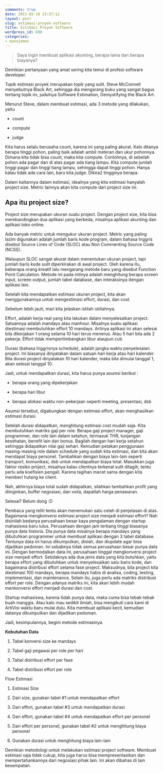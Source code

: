 ```yaml
---
comments: true
date: 2011-05-10 23:37:12
layout: post
slug: estimasi-proyek-software
title: Estimasi Proyek Software
wordpress_id: 690
categories:
- manajemen
---
```


> Saya ingin membuat aplikasi akunting, berapa lama dan berapa biayanya?



Demikian pertanyaan yang amat sering kita temui di profesi software developer. 

Topik estimasi proyek merupakan topik yang sulit. Steve McConnell menyebutnya Black Art, 
sehingga dia mengarang buku yang sangat bagus tentang topik ini, 
judulnya Software Estimation, Demystifying the Black Art. 

Menurut Steve, dalam membuat estimasi, ada 3 metode yang dilakukan, yaitu 



	
  * count

	
  * compute

	
  * judge




Kita harus selalu berusaha count, karena ini yang paling akurat. 
Kalo ditanya berapa tinggi pohon, paling baik adalah ambil meteran dan ukur pohonnya. 
Dimana kita tidak bisa count, maka kita compute. 
Contohnya, di sebelah pohon ada pagar dan di atas pagar ada tiang lampu. 
Kita compute jumlah tinggi pagar dan tinggi tiang lampu, sehingga dapat tinggi pohon. 
Hanya kalau tidak ada cara lain, baru kita judge. 
Dikira2 tingginya berapa. 

Dalam kaitannya dalam estimasi, idealnya yang kita estimasi hanyalah project size. 
Metric lainnya akan kita compute dari project size ini. 




## Apa itu project size?


Project size merupakan ukuran suatu project. 
Dengan project size, kita bisa membandingkan dua aplikasi yang berbeda, 
misalnya aplikasi akunting dan aplikasi toko online. 

Ada banyak metric untuk mengukur ukuran project. Metric yang paling lazim digunakan 
adalah jumlah baris kode program, dalam bahasa Inggris disebut Source Lines of Code (SLOC)
atau Non Commenting Source Code (NCSS). 

Walaupun SLOC sangat akurat dalam menentukan ukuran project, tapi jumlah baris kode sulit diperkirakan di awal project. 
Oleh karena itu, beberapa orang kreatif lalu mengarang metode baru yang disebut Function Point Calculation. 
Metode ini pada intinya adalah menghitung berapa screen input, screen output, jumlah tabel database, dan interaksinya dengan aplikasi lain. 

Setelah kita mendapatkan estimasi ukuran project, kita akan menggunakannya untuk mengestimasi effort, durasi, dan cost. 

Sebelum lebih jauh, mari kita jelaskan istilah-istilahnya. 

Effort, adalah kerja real yang kita lakukan dalam menyelesaikan project. Satuannya adalah mandays atau manhour. 
Misalnya suatu aplikasi diestimasi membutuhkan effort 10 mandays. Artinya aplikasi ini akan selesai bila dikerjakan 1 orang selama 10 hari terus menerus. 
Atau 5 hari bila ada 2 pekerja. Effort tidak mempertimbangkan libur ataupun cuti. 

Durasi (bahasa Inggrisnya schedule), adalah jangka waktu penyelesaian project. Ini biasanya dinyatakan dalam satuan hari kerja atau hari kalender. 
Bila durasi project dinyatakan 10 hari kalender, maka bila dimulai tanggal 1, akan selesai tanggal 10.

Jadi, untuk mendapatkan durasi, kita harus punya asumsi berikut : 



	
  * berapa orang yang dipekerjakan

	
  * berapa hari libur

	
  * berapa alokasi waktu non-pekerjaan seperti meeting, presentasi, dsb




Asumsi tersebut, digabungkan dengan estimasi effort, akan menghasilkan estimasi durasi.

Setelah durasi didapatkan, menghitung estimasi cost mudah saja. Kita membutuhkan matriks gaji per role.
Berapa gaji project manager, gaji programmer, dan role lain dalam setahun, termasuk THR, tunjangan kesehatan, benefit lain dan bonus. 
Bagilah dengan hari kerja setahun sehingga didapatkan nilai gaji sehari. 
Kemudian petakan penggunaan masing-masing role dalam schedule yang sudah kita estimasi, dan kita akan mendapat biaya personel. 
Tambahkan dengan biaya lain-lain seperti transport, komunikasi, dsb untuk mendapatkan biaya total. 
Masukkan juga faktor resiko project, misalnya kalau clientnya terkenal sulit ditagih, tentu perlu ada koefisien pengali. 
Karena tagihan macet sama dengan kita memberi hutang ke client. 

Nah, akhirnya biaya total sudah didapatkan, silahkan tambahkan profit yang diinginkan, buffer negosiasi, dan voila, dapatlah harga penawaran. 

Selesai? Belum dong :D

Pembaca yang teliti tentu akan menemukan satu celah di penjelasan di atas. Bagaimana mengkonversi estimasi project size menjadi estimasi effort?
Nah disinilah bedanya perusahaan besar kaya pengalaman dengan startup mahasiswa baru lulus. Perusahaan dengan jam terbang tinggi biasanya punya data historis. 
Dia punya data misalnya berapa mandays yang dibutuhkan programmer untuk membuat aplikasi dengan 3 tabel database. 
Tentunya data ini harus dikumpulkan, diolah, dan diupdate agar bisa dijadikan pedoman. Ini sebabnya tidak semua perusahaan besar punya data ini. 
Dengan bermodalkan data ini, perusahaan tinggal mengkonversi project size menjadi effort. 
Setidaknya ada dua jenis data yang kita butuhkan, yaitu berapa effort yang dibutuhkan untuk menyelesaikan satu baris kode, dan bagaimana distribusi effort selama fase project. Maksudnya, bila project kita diestimasi 100 mandays, berapa mandays habis di analisa, coding, testing, implementasi, dan maintenance. 
Selain itu, juga perlu ada matriks distribusi effort per role. Dengan adanya matriks ini, kita akan lebih mudah menkonversi effort menjadi durasi dan cost. 

Startup mahasiswa, karena tidak punya data, maka cuma bisa tebak-tebak buah manggis. Atau kalo mau sedikit ilmiah, bisa mengikuti cara kami di ArtiVisi waktu baru mulai dulu. Kita membuat aplikasi kecil, kemudian datanya dikumpulkan dan dijadikan pedoman. 

Jadi, kesimpulannya, begini metode estimasinya. 

**Kebutuhan Data**



	
  1. Tabel konversi size ke mandays

	
  2. Tabel gaji pegawai per role per hari

	
  3. Tabel distribusi effort per fase

	
  4. Tabel distribusi effort per role





Flow Estimasi

	
  1. Estimasi Size

	
  2. Dari size, gunakan tabel #1 untuk mendapatkan effort

	
  3. Dari effort, gunakan tabel #3 untuk mendapatkan durasi

	
  4. Dari effort, gunakan tabel #4 untuk mendapatkan effort per personel

	
  5. Dari effort per personel, gunakan tabel #2 untuk menghitung biaya personel

	
  6. Gunakan durasi untuk menghitung biaya lain-lain





Demikian metodologi untuk melakukan estimasi project software. Membuat estimasi saja tidak cukup, kita juga harus bisa mempresentasikan dan mempertahankannya dari negosiasi pihak lain. Ini akan dibahas di lain kesempatan. 
